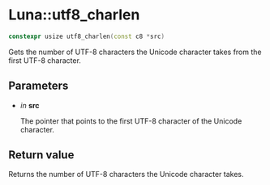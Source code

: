 # Luna::utf8_charlen

```c++
constexpr usize utf8_charlen(const c8 *src)
```

Gets the number of UTF-8 characters the Unicode character takes from the first UTF-8 character. 



## Parameters
* *in* **src**

    The pointer that points to the first UTF-8 character of the Unicode character. 

## Return value
Returns the number of UTF-8 characters the Unicode character takes. 

